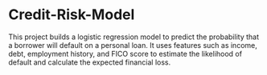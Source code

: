 # Credit-Risk-Model
This project builds a logistic regression model to predict the probability that a borrower will default on a personal loan. It uses features such as income, debt, employment history, and FICO score to estimate the likelihood of default and calculate the expected financial loss.
